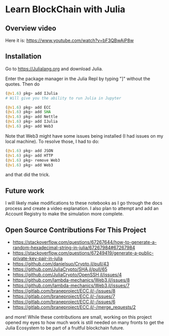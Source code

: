 # Learn BlockChain with Julia 

## Overview video

Here it is: https://www.youtube.com/watch?v=bF3QBwAiP8w

## Installation

Go to https://Julialang.org and download Julia.

Enter the package manager in the Julia Repl by typing "]" without the quotes. Then do

```julia
(@v1.6) pkg> add IJulia
# Will give you the ability to run Julia in Jupyter

(@v1.6) pkg> add ECC
(@v1.6) pkg> add SHA
(@v1.6) pkg> add Nettle
(@v1.6) pkg> add IJulia
(@v1.6) pkg> add Web3

```

Note that Web3 might have some issues being installed (I had issues on my local machine). To resolve those, I had to do:

```julia
(@v1.6) pkg> add JSON
(@v1.6) pkg> add HTTP
(@v1.6) pkg> remove Web3
(@v1.6) pkg> add Web3
```
and that did the trick.

## Future work

I will likely make modifications to these notebooks as I go through the docs process and create a video explanation. I also plan to attempt and add an Account Registry to make the simulation more complete.

## Open Source Contributions For This Project

- https://stackoverflow.com/questions/67267644/how-to-generate-a-random-hexadecimal-string-in-julia/67267984#67267984
- https://stackoverflow.com/questions/67249419/generate-a-public-private-key-pair-in-julia
- https://github.com/danielsuo/Crypto.jl/pull/43
- https://github.com/JuliaCrypto/SHA.jl/pull/65
- https://github.com/JuliaCrypto/OpenSSH.jl/issues/4
- https://github.com/lambda-mechanics/Web3.jl/issues/8
- https://github.com/lambda-mechanics/Web3.jl/issues/7
- https://gitlab.com/braneproject/ECC.jl/-/issues/8
- https://gitlab.com/braneproject/ECC.jl/-/issues/7
- https://gitlab.com/braneproject/ECC.jl/-/issues/6
- https://gitlab.com/braneproject/ECC.jl/-/merge_requests/2

and more! While these contributions are small, working on this project opened my eyes to how much work is still needed on many fronts to get the Julia Ecosystem to be part of a fruitful blockchain future.
